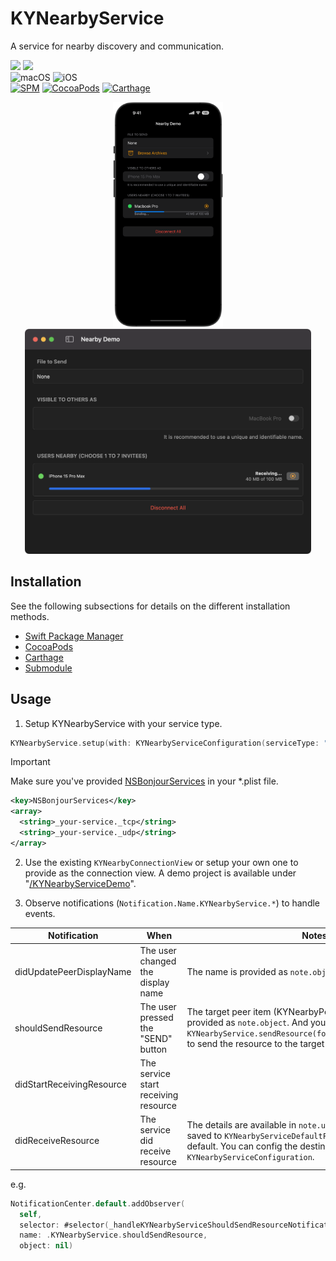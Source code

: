 # KYNearbyService

A service for nearby discovery and communication.

[![](https://img.shields.io/endpoint?url=https%3A%2F%2Fswiftpackageindex.com%2Fapi%2Fpackages%2FKjuly%2FKYNearbyService%2Fbadge%3Ftype%3Dswift-versions)](https://swiftpackageindex.com/Kjuly/KYNearbyService)
[![](https://img.shields.io/endpoint?url=https%3A%2F%2Fswiftpackageindex.com%2Fapi%2Fpackages%2FKjuly%2FKYNearbyService%2Fbadge%3Ftype%3Dplatforms)](https://swiftpackageindex.com/Kjuly/KYNearbyService)  
![macOS][macOS-Badge] ![iOS][iOS-Badge]  
[![SPM][SPM-Badge]][SPM-Link] [![CocoaPods][CocoaPods-Badge]][CocoaPods-Link] [![Carthage][Carthage-Badge]][Carthage-Link]

[macOS-Badge]: https://img.shields.io/badge/macOS-12.0%2B-blue?labelColor=00367A&color=3081D0
[iOS-Badge]: https://img.shields.io/badge/iOS-15.5%2B-blue?labelColor=00367A&color=3081D0

[SPM-Badge]: https://img.shields.io/github/v/tag/Kjuly/KYNearbyService?label=SPM&labelColor=2F4858&color=A8DF8E
[SPM-Link]: https://swiftpackageindex.com/Kjuly/KYNearbyService
[CocoaPods-Badge]: https://img.shields.io/cocoapods/v/KYNearbyService?label=CocoaPods&labelColor=2F4858&color=A8DF8E
[CocoaPods-Link]: https://cocoapods.org/pods/KYNearbyService
[Carthage-Badge]: https://img.shields.io/github/v/tag/Kjuly/KYNearbyService?label=Carthage&labelColor=2F4858&color=A8DF8E
[Carthage-Link]: https://swiftpackageindex.com/Kjuly/KYNearbyService

<div align="center">
<img src="https://raw.githubusercontent.com/Kjuly/preview/main/KYNearbyService/01.png" alt="iPhone Preview" height="360" /> 
<img src="https://raw.githubusercontent.com/Kjuly/preview/main/KYNearbyService/Mac_01.png" alt="Mac Preview" height="360" />
</div>

## Installation

See the following subsections for details on the different installation methods.

- [Swift Package Manager](INSTALLATION.md#swift-package-manager)
- [CocoaPods](INSTALLATION.md#cocoaPods)
- [Carthage](INSTALLATION.md#carthage)
- [Submodule](INSTALLATION.md#submodule)

## Usage

1. Setup KYNearbyService with your service type.

```Swift
KYNearbyService.setup(with: KYNearbyServiceConfiguration(serviceType: "your-service")
```

> [!IMPORTANT]
> Make sure you've provided [NSBonjourServices](https://developer.apple.com/documentation/bundleresources/information_property_list/nsbonjourservices) in your *.plist file.
> 
> ```xml
> <key>NSBonjourServices</key>
> <array>
>   <string>_your-service._tcp</string>
>   <string>_your-service._udp</string>
> </array>
> ```

2. Use the existing `KYNearbyConnectionView` or setup your own one to provide as the connection view. A demo project is available under "[/KYNearbyServiceDemo](KYNearbyServiceDemo)".

3. Observe notifications (`Notification.Name.KYNearbyService.*`) to handle events.

| Notification | When | Notes
| --- | --- | ---
| didUpdatePeerDisplayName | The user changed the display name | The name is provided as `note.object`.
| shouldSendResource      | The user pressed the "SEND" button | The target peer item (KYNearbyPeerModel instance) is provided as `note.object`. And you can use `KYNearbyService.sendResource(for:at:withName:completion:)` to send the resource to the target peer.
| didStartReceivingResource | The service start receiving resource |
| didReceiveResource | The service did receive resource | The details are available in `note.userInfo`. And the file will be saved to `KYNearbyServiceDefaultFolderURL.archives` by default. You can config the destination folder url by `KYNearbyServiceConfiguration`.

e.g.

```Swift
NotificationCenter.default.addObserver(
  self,
  selector: #selector(_handleKYNearbyServiceShouldSendResourceNotification),
  name: .KYNearbyService.shouldSendResource,
  object: nil)
```
